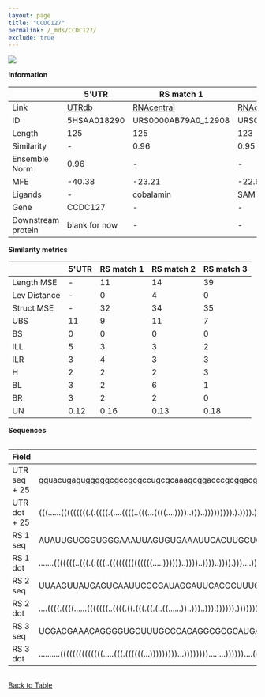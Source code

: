 ```yaml
---
layout: page
title: "CCDC127"
permalink: /_mds/CCDC127/
exclude: true
---
```




![](../../alns_9.28.22/aln_5HSAA018290_0.997.png?raw=true)


**Information**

| | 5'UTR       | RS match 1   | RS match 2  | RS match 3 |
| ---- | ----------- | ----------- | ----------- | ----------- |
| Link | <a href="http://utrdb.ba.itb.cnr.it/getutr/5HSAA018290/1" target="_blank" rel="noopener noreferrer">UTRdb</a>   | <a href="https://rnacentral.org/rna/URS0000AB79A0/12908" target="_blank" rel="noopener noreferrer">RNAcentral</a>     |<a href="https://rnacentral.org/rna/URS0000C78A52/1423817" target="_blank" rel="noopener noreferrer">RNAcentral</a>  | <a href="https://rnacentral.org/rna/URS0000D7B635/1528693" target="_blank" rel="noopener noreferrer">RNAcentral</a>   |
| ID | 5HSAA018290     | URS0000AB79A0_12908     | URS0000C78A52_1423817     | URS0000D7B635_1528693     |
| Length | 125     |  125    | 123   |  125    |
| Similarity | - | 0.96 | 0.95 | 0.95 |
| Ensemble Norm | 0.96 | - | - | - |
| MFE | -40.38 | -23.21 | -22.90 | -45.87 |
| Ligands | - | cobalamin | SAM | TPP |
| Gene | CCDC127 | - | - | - |
| Downstream protein | blank for now    |    -    | -  | - |


**Similarity metrics**

| | 5'UTR       | RS match 1   | RS match 2  | RS match 3 |
| ---- | ----------- | ----------- | ----------- | ----------- |
| Length MSE | - | 11 | 14 | 39 |
| Lev Distance | - | 0 | 4 | 0 |
| Struct MSE | - | 32 | 34 | 35 |
| UBS| 11 | 9 | 11 | 7 |
| BS | 0 | 0 | 0 | 0 |
| ILL | 5 | 3 | 3 | 2 |
| ILR | 3 | 4 | 3 | 3 |
| H | 2 | 2 | 2 | 3 |
| BL | 3 | 2 | 6 | 1 |
| BR | 3 | 2 | 2 | 0 |
| UN | 0.12 | 0.16 | 0.13 | 0.18 |

**Sequences**


<div style="overflow-x:auto;">

<table>
<colgroup>
<col width="30%" />
<col width="70%" />
</colgroup>
<thead>
<tr class="header">
<th>Field</th>
<th>Description</th>
</tr>
</thead>
<tbody>
<tr>
<td markdown="span">UTR seq + 25 </td>
<td markdown="span"> gguacugagugggggcgccgcgccugcgcaaagcggacccgcggacgguggcguuaagggaacgcugaggucccgcgcuccccgaccgagguauaucuccATGAATAACCTAAATGATCCCCCAA </td>
</tr>
<tr>
<td markdown="span">UTR dot + 25  </td>
<td markdown="span"> (((......(((((((((.(.((((.(....((((..(((...((((....))))..)))..))))))))).).)))).)))))))).((((...((.....))...))))..............
</td>
</tr>


<tr>
<td markdown="span">RS 1 seq </td>
<td markdown="span"> AUAUUGUCGGUGGGAAAUUAGUGUGAAAUUCACUUGCUGUUCCUGCAACGGUUAAAGUCCGAAUGCCACCCAAUAAAGUCCGCUGUGAAUGAAGGCCAGGAAAAGUCUAAUUCUACAAUGAAAAA
</td>
</tr>


<tr>
<td markdown="span">RS 1 dot </td>
<td markdown="span"> .......(((((((..(((.(.(((..((((((((((((((.....))))))..))))..))))..)))).)))....))))))).((((..((((........)))).))))............
</td>
</tr>


<tr>
<td markdown="span">RS 2 seq </td>
<td markdown="span"> UUAAGUUAUGAGUCAAUUCCCGAUAGGAUUCACGCUUUGACGUGAAGCUGCCUUGUAACCGAACGACGUUGAGAUUAUCGGUCAACUCUGACGUCCACCAUAUCUAGGGGGAAUAUUCAAUUG
</td>
</tr>


<tr>
<td markdown="span">RS 2 dot </td>
<td markdown="span"> ....((((.((((......(((((((..((((.((.(((.((.(..((......))..)))..))).)))))).)))))))...)))))))).(((.((........)))))...........
</td>
</tr>


<tr>
<td markdown="span">RS 3 seq </td>
<td markdown="span"> UCGACGAAACAGGGGUGCUUUGCCCACAGGCGCGCAUGAUUUUCAUGCCGUAGCGGCAAGGCUGAGAGAGACCCUUUGCACCCGAUCCGGGUAAUACCGGCGCGGGAAGUUUCCGGAAGCAGCCA
</td>
</tr>


<tr>
<td markdown="span">RS 3 dot </td>
<td markdown="span"> ..........((((((((((((((.....(((.((((((...)))))))))...))))))))........))))))....((((..((((......))))..))))........((......)).
</td>
</tr>

</tbody>
</table>


</div>


[Back to Table](../../display)
